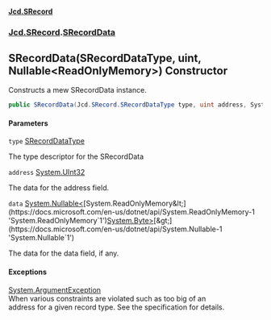 #### [Jcd.SRecord](index.md 'index')
### [Jcd.SRecord](Jcd.SRecord.md 'Jcd.SRecord').[SRecordData](Jcd.SRecord.SRecordData.md 'Jcd.SRecord.SRecordData')

## SRecordData(SRecordDataType, uint, Nullable<ReadOnlyMemory<byte>>) Constructor

Constructs a mew SRecordData instance.

```csharp
public SRecordData(Jcd.SRecord.SRecordDataType type, uint address, System.Nullable<System.ReadOnlyMemory<byte>> data);
```
#### Parameters

<a name='Jcd.SRecord.SRecordData.SRecordData(Jcd.SRecord.SRecordDataType,uint,System.Nullable_System.ReadOnlyMemory_byte__).type'></a>

`type` [SRecordDataType](Jcd.SRecord.SRecordDataType.md 'Jcd.SRecord.SRecordDataType')

The type descriptor for the SRecordData

<a name='Jcd.SRecord.SRecordData.SRecordData(Jcd.SRecord.SRecordDataType,uint,System.Nullable_System.ReadOnlyMemory_byte__).address'></a>

`address` [System.UInt32](https://docs.microsoft.com/en-us/dotnet/api/System.UInt32 'System.UInt32')

The data for the address field.

<a name='Jcd.SRecord.SRecordData.SRecordData(Jcd.SRecord.SRecordDataType,uint,System.Nullable_System.ReadOnlyMemory_byte__).data'></a>

`data` [System.Nullable&lt;](https://docs.microsoft.com/en-us/dotnet/api/System.Nullable-1 'System.Nullable`1')[System.ReadOnlyMemory&lt;](https://docs.microsoft.com/en-us/dotnet/api/System.ReadOnlyMemory-1 'System.ReadOnlyMemory`1')[System.Byte](https://docs.microsoft.com/en-us/dotnet/api/System.Byte 'System.Byte')[&gt;](https://docs.microsoft.com/en-us/dotnet/api/System.ReadOnlyMemory-1 'System.ReadOnlyMemory`1')[&gt;](https://docs.microsoft.com/en-us/dotnet/api/System.Nullable-1 'System.Nullable`1')

The data for the data field, if any.

#### Exceptions

[System.ArgumentException](https://docs.microsoft.com/en-us/dotnet/api/System.ArgumentException 'System.ArgumentException')  
When various constraints are violated such as too big of an  
address for a given record type. See the specification for details.